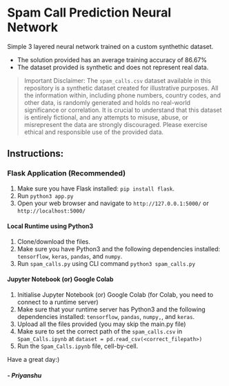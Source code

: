 # Spam Call Prediction Neural Network
Simple 3 layered neural network trained on a custom synthethic dataset.
- The solution provided has an average training accuracy of 86.67%
- The dataset provided is synthetic and does not represent real data.
> Important Disclaimer: The `spam_calls.csv` dataset available in this repository is a synthetic dataset created for illustrative purposes. All the information within, including phone numbers, country codes, and other data, is randomly generated and holds no real-world significance or correlation. It is crucial to understand that this dataset is entirely fictional, and any attempts to misuse, abuse, or misrepresent the data are strongly discouraged. Please exercise ethical and responsible use of the provided data.
> 
## Instructions:

### Flask Application (Recommended)
1. Make sure you have Flask installed: `pip install flask`.
2. Run `python3 app.py`
3. Open your web browser and navigate to `http://127.0.0.1:5000/` or `http://localhost:5000/`

#### Local Runtime using Python3
1. Clone/download the files.
2. Make sure you have Python3 and the following dependencies installed: `tensorflow`, `keras`, `pandas`, and `numpy`.
4. Run `spam_calls.py` using CLI command `python3 spam_calls.py`

#### Jupyter Notebook (or) Google Colab
1. Initialise Jupyter Notebook (or) Google Colab (for Colab, you need to connect to a runtime server)
2. Make sure that your runtime server has Python3 and the following dependencies installed: `tensorflow`, `pandas`, `numpy,`, and `keras`.
3. Upload all the files provided (you may skip the main.py file)
4. Make sure to set the correct path of the `spam_calls.csv` in `Spam_Calls.ipynb`  at `dataset = pd.read_csv(<correct_filepath>)`
5. Run the `Spam_Calls.ipynb` file, cell-by-cell.


Have a great day:)
##### - Priyanshu
